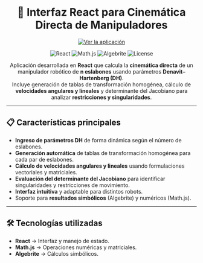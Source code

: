 <!-- README.md -->

<div align="center">

# 🤖 Interfaz React para Cinemática Directa de Manipuladores

[![Ver la aplicación](https://img.shields.io/badge/🌐%20Ver%20Aplicación%20Online-000?style=for-the-badge&logo=vercel&logoColor=white)](https://matrices-cinematica-directa.vercel.app/)

![React](https://img.shields.io/badge/React-18.0.0-61DAFB?style=for-the-badge&logo=react&logoColor=white)
![Math.js](https://img.shields.io/badge/Math.js-AL-ff6f00?style=for-the-badge&logo=javascript&logoColor=white)
![Algebrite](https://img.shields.io/badge/Algebrite-Symbolic%20Math-blue?style=for-the-badge)
![License](https://img.shields.io/badge/License-MIT-green?style=for-the-badge)

Aplicación desarrollada en **React** que calcula la **cinemática directa** de un manipulador robótico de **n eslabones** usando parámetros **Denavit–Hartenberg (DH)**.  
Incluye generación de tablas de transformación homogénea, cálculo de **velocidades angulares y lineales** y determinante del Jacobiano para analizar **restricciones y singularidades**.

</div>

---

## 📋 Características principales

- **Ingreso de parámetros DH** de forma dinámica según el número de eslabones.
- **Generación automática** de tablas de transformación homogénea para cada par de eslabones.
- **Cálculo de velocidades angulares y lineales** usando formulaciones vectoriales y matriciales.
- **Evaluación del determinante del Jacobiano** para identificar singularidades y restricciones de movimiento.
- **Interfaz intuitiva** y adaptable para distintos robots.
- Soporte para **resultados simbólicos** (Algebrite) y numéricos (Math.js).

---

## 🛠 Tecnologías utilizadas

- **React** → Interfaz y manejo de estado.
- **Math.js** → Operaciones numéricas y matriciales.
- **Algebrite** → Cálculos simbólicos.


